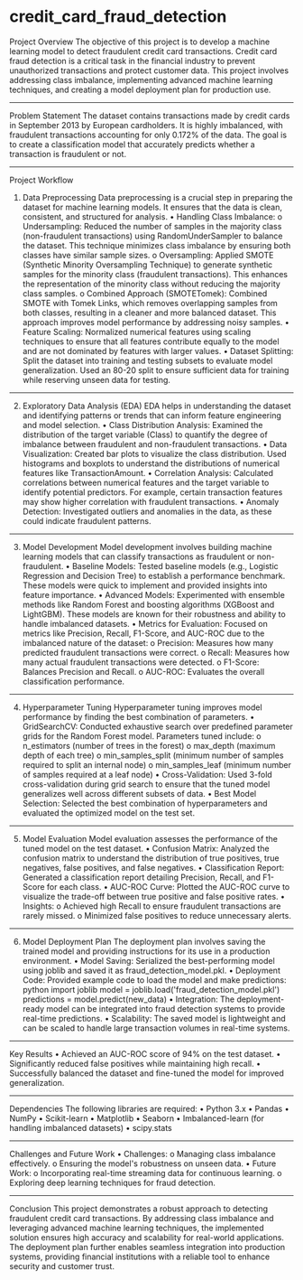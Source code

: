 ﻿# credit_card_fraud_detection

Project Overview
The objective of this project is to develop a machine learning model to detect fraudulent credit card transactions. Credit card fraud detection is a critical task in the financial industry to prevent unauthorized transactions and protect customer data. This project involves addressing class imbalance, implementing advanced machine learning techniques, and creating a model deployment plan for production use.
________________________________________
Problem Statement
The dataset contains transactions made by credit cards in September 2013 by European cardholders. It is highly imbalanced, with fraudulent transactions accounting for only 0.172% of the data. The goal is to create a classification model that accurately predicts whether a transaction is fraudulent or not.
________________________________________
Project Workflow
1. Data Preprocessing
Data preprocessing is a crucial step in preparing the dataset for machine learning models. It ensures that the data is clean, consistent, and structured for analysis.
•	Handling Class Imbalance:
o	Undersampling:
Reduced the number of samples in the majority class (non-fraudulent transactions) using RandomUnderSampler to balance the dataset. This technique minimizes class imbalance by ensuring both classes have similar sample sizes.
o	Oversampling:
Applied SMOTE (Synthetic Minority Oversampling Technique) to generate synthetic samples for the minority class (fraudulent transactions). This enhances the representation of the minority class without reducing the majority class samples.
o	Combined Approach (SMOTETomek):
Combined SMOTE with Tomek Links, which removes overlapping samples from both classes, resulting in a cleaner and more balanced dataset. This approach improves model performance by addressing noisy samples.
•	Feature Scaling:
Normalized numerical features using scaling techniques to ensure that all features contribute equally to the model and are not dominated by features with larger values.
•	Dataset Splitting:
Split the dataset into training and testing subsets to evaluate model generalization. Used an 80-20 split to ensure sufficient data for training while reserving unseen data for testing.
________________________________________
2. Exploratory Data Analysis (EDA)
EDA helps in understanding the dataset and identifying patterns or trends that can inform feature engineering and model selection.
•	Class Distribution Analysis:
Examined the distribution of the target variable (Class) to quantify the degree of imbalance between fraudulent and non-fraudulent transactions.
•	Data Visualization:
Created bar plots to visualize the class distribution. Used histograms and boxplots to understand the distributions of numerical features like TransactionAmount.
•	Correlation Analysis:
Calculated correlations between numerical features and the target variable to identify potential predictors. For example, certain transaction features may show higher correlation with fraudulent transactions.
•	Anomaly Detection:
Investigated outliers and anomalies in the data, as these could indicate fraudulent patterns.
________________________________________
3. Model Development
Model development involves building machine learning models that can classify transactions as fraudulent or non-fraudulent.
•	Baseline Models:
Tested baseline models (e.g., Logistic Regression and Decision Tree) to establish a performance benchmark. These models were quick to implement and provided insights into feature importance.
•	Advanced Models:
Experimented with ensemble methods like Random Forest and boosting algorithms (XGBoost and LightGBM). These models are known for their robustness and ability to handle imbalanced datasets.
•	Metrics for Evaluation:
Focused on metrics like Precision, Recall, F1-Score, and AUC-ROC due to the imbalanced nature of the dataset:
o	Precision: Measures how many predicted fraudulent transactions were correct.
o	Recall: Measures how many actual fraudulent transactions were detected.
o	F1-Score: Balances Precision and Recall.
o	AUC-ROC: Evaluates the overall classification performance.
________________________________________
4. Hyperparameter Tuning
Hyperparameter tuning improves model performance by finding the best combination of parameters.
•	GridSearchCV:
Conducted exhaustive search over predefined parameter grids for the Random Forest model. Parameters tuned include:
o	n_estimators (number of trees in the forest)
o	max_depth (maximum depth of each tree)
o	min_samples_split (minimum number of samples required to split an internal node)
o	min_samples_leaf (minimum number of samples required at a leaf node)
•	Cross-Validation:
Used 3-fold cross-validation during grid search to ensure that the tuned model generalizes well across different subsets of data.
•	Best Model Selection:
Selected the best combination of hyperparameters and evaluated the optimized model on the test set.
________________________________________
5. Model Evaluation
Model evaluation assesses the performance of the tuned model on the test dataset.
•	Confusion Matrix:
Analyzed the confusion matrix to understand the distribution of true positives, true negatives, false positives, and false negatives.
•	Classification Report:
Generated a classification report detailing Precision, Recall, and F1-Score for each class.
•	AUC-ROC Curve:
Plotted the AUC-ROC curve to visualize the trade-off between true positive and false positive rates.
•	Insights:
o	Achieved high Recall to ensure fraudulent transactions are rarely missed.
o	Minimized false positives to reduce unnecessary alerts.
________________________________________


6. Model Deployment Plan
The deployment plan involves saving the trained model and providing instructions for its use in a production environment.
•	Model Saving:
Serialized the best-performing model using joblib and saved it as fraud_detection_model.pkl.
•	Deployment Code:
Provided example code to load the model and make predictions:
python
import joblib
model = joblib.load('fraud_detection_model.pkl')
predictions = model.predict(new_data)
•	Integration:
The deployment-ready model can be integrated into fraud detection systems to provide real-time predictions.
•	Scalability:
The saved model is lightweight and can be scaled to handle large transaction volumes in real-time systems.
________________________________________
Key Results
•	Achieved an AUC-ROC score of 94% on the test dataset.
•	Significantly reduced false positives while maintaining high recall.
•	Successfully balanced the dataset and fine-tuned the model for improved generalization.
________________________________________
Dependencies
The following libraries are required:
•	Python 3.x
•	Pandas
•	NumPy
•	Scikit-learn
•	Matplotlib
•	Seaborn
•	Imbalanced-learn (for handling imbalanced datasets)
•	scipy.stats

________________________________________

Challenges and Future Work
•	Challenges:
o	Managing class imbalance effectively.
o	Ensuring the model's robustness on unseen data.
•	Future Work:
o	Incorporating real-time streaming data for continuous learning.
o	Exploring deep learning techniques for fraud detection.

________________________________________
Conclusion
This project demonstrates a robust approach to detecting fraudulent credit card transactions. By addressing class imbalance and leveraging advanced machine learning techniques, the implemented solution ensures high accuracy and scalability for real-world applications. The deployment plan further enables seamless integration into production systems, providing financial institutions with a reliable tool to enhance security and customer trust.

